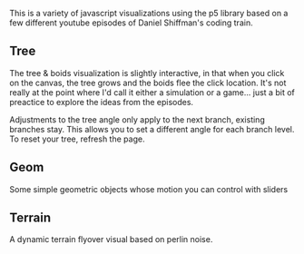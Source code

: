 This is a variety of javascript visualizations using the p5 library based on a few different youtube episodes of Daniel Shiffman's coding train.

## Tree  
The tree & boids visualization is slightly interactive, in that when you click on the canvas, the tree grows and the boids flee the click location. It's not really at the point where I'd call it either a simulation or a game... just a bit of preactice to explore the ideas from the episodes.

Adjustments to the tree angle only apply to the next branch, existing branches stay. This allows you to set a different angle for each branch level. To reset your tree, refresh the page.

## Geom  
Some simple geometric objects whose motion you can control with sliders

## Terrain  
A dynamic terrain flyover visual based on perlin noise.
